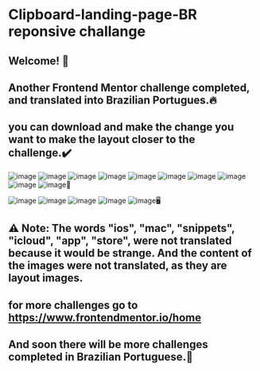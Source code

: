 # Clipboard-landing-page-BR reponsive challange
## Welcome! 👋
## Another Frontend Mentor challenge completed, and translated into Brazilian Portugues.🔥
## you can download and make the change you want to make the layout closer to the challenge.✔️
![image](https://user-images.githubusercontent.com/94203956/192804568-ffcd4490-9f3f-4a25-8303-648749c9cb5a.png)
![image](https://user-images.githubusercontent.com/94203956/192804668-fa10d80a-501e-4403-99af-5280e5344987.png)
![image](https://user-images.githubusercontent.com/94203956/192804783-1d6426d2-e0cf-40b9-8b90-69a58b4ae7fa.png)
![image](https://user-images.githubusercontent.com/94203956/192804910-a58521c6-401b-4ced-b99d-b9c1f7908219.png)
![image](https://user-images.githubusercontent.com/94203956/192804984-aa65d172-70c9-4216-b8ba-6faf8fb12951.png)
![image](https://user-images.githubusercontent.com/94203956/192805075-d112b4ea-376f-4148-bb6b-9739f5265cb6.png)
![image](https://user-images.githubusercontent.com/94203956/192805195-3a63b446-312e-4859-aac7-97aa7d0caeac.png)
![image](https://user-images.githubusercontent.com/94203956/192805331-6a623a47-1a0d-4cd0-a0d2-6bc4253a13b6.png)
![image](https://user-images.githubusercontent.com/94203956/192805588-b9d46b0c-48c1-4814-bd80-94f34ccd25c8.png)
![image](https://user-images.githubusercontent.com/94203956/192805660-484e2821-9a3e-4e51-a65c-d2ae1eb9e281.png)📱

![image](https://user-images.githubusercontent.com/94203956/192807560-f7b899dd-45dc-4a24-94b0-d4c78bec1abe.png)
![image](https://user-images.githubusercontent.com/94203956/192807691-ad9ca5f5-3951-4e69-9f31-70ecd53db8a2.png)
![image](https://user-images.githubusercontent.com/94203956/192807814-c54513d4-76b7-42f8-afcd-dad15b5f9c25.png)
![image](https://user-images.githubusercontent.com/94203956/192807904-13f93b49-3182-43e8-a67c-f445f5894d9f.png)
![image](https://user-images.githubusercontent.com/94203956/192807984-0eca5c60-662f-4bd1-950a-14a526431f69.png)🖥️

## ⚠️ Note: The words "ios", "mac", "snippets", "icloud", "app", "store", were not translated because it would be strange. And the content of the images were not translated, as they are layout images.
## for more challenges go to https://www.frontendmentor.io/home
## And soon there will be more challenges completed in Brazilian Portuguese.💪
